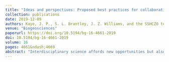 ```yaml
---
title: "Ideas and perspectives: Proposed best practices for collaboration at cross-disciplinary observatories"
collection: publications
date: 2019-12-09
authors: Kaye, J. P., S. L. Brantley, J. Z. Williams, and the SSHCZO team
venue: "Biogeosciences"
paperurl: https://doi.org/10.5194/bg-16-4661-2019
doi: 10.5194/bg-16-4661-2019
volume: 16
pages: 4661&ndash;4669
abstract: "Interdisciplinary science affords new opportunities but also presents new challenges for biogeosciences collaboration. Since 2007, we have conducted site-based interdisciplinary research in central PA, USA, at the Susquehanna Shale Hills critical zone observatory. Early in our collaboration, we realized the need for some best practices that could guide our project team. While we found some guidelines for determining authorship on papers, we found fewer guidelines describing how to collaboratively establish field sites, share instrumentation, share model code, and share data. Thus, we worked as a team to develop a best practices document that is presented here. While this work is based on one large team project, we think many of the themes are universal, and we present our example to provide a building block for improving the function of interdisciplinary biogeoscience science teams."
---
```

